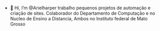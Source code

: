 - 👋 Hi, I’m @Arielharper trabalho pequenos projetos de automação  e criação de sites.
Colaborador do Departamento de Computação  e no Nucleo  de Ensino a Distancia, Ambos no Instituto federal de Mato Grosso
